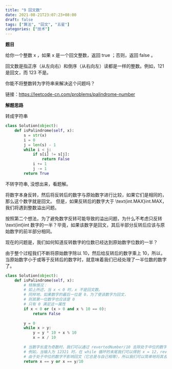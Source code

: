 ```yaml
---
title: "9 回文数"
date: 2021-08-21T23:07:23+08:00
draft: false
tags: ["算法", "回文", "五星"]
categories: ["技术"]
---
```


**题目**

给你一个整数 x ，如果 x 是一个回文整数，返回 true ；否则，返回 false 。

回文数是指正序（从左向右）和倒序（从右向左）读都是一样的整数。例如，121 是回文，而 123 不是。

你能不将整数转为字符串来解决这个问题吗？

链接：https://leetcode-cn.com/problems/palindrome-number

**解题思路**

转成字符串

```python
class Solution(object):
    def isPalindrome(self, x):
        s = str(x)
        i = 0
        j = len(s) - 1
        while i < j:
            if s[i] != s[j]:
                return False
            i += 1
            j -= 1
        return True
```

不转字符串, 没想出来，看题解。

将数字本身反转，然后将反转后的数字与原始数字进行比较，如果它们是相同的，那么这个数字就是回文。
但是，如果反转后的数字大于 \text{int.MAX}int.MAX，我们将遇到整数溢出问题。

按照第二个想法，为了避免数字反转可能导致的溢出问题，为什么不考虑只反转 \text{int}int 数字的一半？毕竟，如果该数字是回文，其后半部分反转后应该与原始数字的前半部分相同。

现在的问题是，我们如何知道反转数字的位数已经达到原始数字位数的一半？

由于整个过程我们不断将原始数字除以 10，然后给反转后的数字乘上 10，所以，当原始数字小于或等于反转后的数字时，就意味着我们已经处理了一半位数的数字了。

```python
class Solution(object):
    def isPalindrome(self, x):
        # 特殊情况：
        # 如上所述，当 x < 0 时，x 不是回文数。
        # 同样地，如果数字的最后一位是 0，为了使该数字为回文，
        # 则其第一位数字也应该是 0
        # 只有 0 满足这一属性
        if x < 0 or (x > 0 and x % 10 == 0):
            return False
        
        y = 0
        while x > y:
            y = y * 10 + x % 10
            x = x / 10
        
        # 当数字长度为奇数时，我们可以通过 revertedNumber/10 去除处于中位的数字。
        # 例如，当输入为 12321 时，在 while 循环的末尾我们可以得到 x = 12，revertedNumber = 123，
        # 由于处于中位的数字不影响回文（它总是与自己相等），所以我们可以简单地将其去除。
        return x == y or x == y/10
```